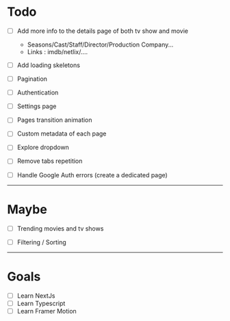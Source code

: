 # Todo 

- [ ] Add more info to the details page of both tv show and movie
    - Seasons/Cast/Staff/Director/Production Company...
    - Links : imdb/netlix/....

- [ ] Add loading skeletons
- [ ] Pagination
- [ ] Authentication
- [ ] Settings page
- [ ] Pages transition animation
- [ ] Custom metadata of each page
- [ ] Explore dropdown
- [ ] Remove tabs repetition
- [ ] Handle Google Auth errors (create a dedicated page)



---

# Maybe

- [ ] Trending movies and tv shows
- [ ] Filtering / Sorting


---

# Goals

- [ ] Learn NextJs
- [ ] Learn Typescript
- [ ] Learn Framer Motion